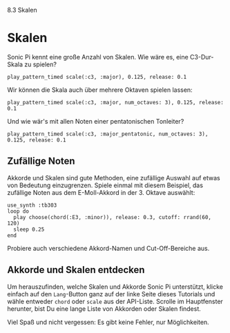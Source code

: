 8.3 Skalen

# Skalen

Sonic Pi kennt eine große Anzahl von Skalen. Wie wäre es, eine 
C3-Dur-Skala zu spielen?

```
play_pattern_timed scale(:c3, :major), 0.125, release: 0.1
```

Wir können die Skala auch über mehrere Oktaven spielen lassen:

```
play_pattern_timed scale(:c3, :major, num_octaves: 3), 0.125, release: 0.1
```

Und wie wär's mit allen Noten einer pentatonischen Tonleiter?

```
play_pattern_timed scale(:c3, :major_pentatonic, num_octaves: 3), 0.125, release: 0.1
```

## Zufällige Noten

Akkorde und Skalen sind gute Methoden, eine zufällige Auswahl auf etwas 
von Bedeutung einzugrenzen. Spiele einmal mit diesem Beispiel, das 
zufällige Noten aus dem E-Moll-Akkord in der 3. Oktave auswählt:

```
use_synth :tb303
loop do
  play choose(chord(:E3, :minor)), release: 0.3, cutoff: rrand(60, 120)
  sleep 0.25
end
```

Probiere auch verschiedene Akkord-Namen und Cut-Off-Bereiche aus.

## Akkorde und Skalen entdecken

Um herauszufinden, welche Skalen und Akkorde Sonic Pi unterstützt,
klicke einfach auf den `Lang`-Button ganz auf der linke Seite 
dieses Tutorials und wähle entweder `chord` oder `scale` aus der 
API-Liste. Scrolle im Hauptfenster herunter, bist Du eine lange Liste 
von Akkorden oder Skalen findest.

Viel Spaß und nicht vergessen: Es gibt keine Fehler, nur Möglichkeiten.
